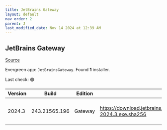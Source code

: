 ```yaml
---
title: JetBrains Gateway
layout: default
nav_order: 2
parent: J
last_modified_date: Nov 14 2024 at 12:39 AM
---
```


## JetBrains Gateway

[Source](https://www.jetbrains.com/)

Evergreen app: `JetBrainsGateway`. Found **1** installer.

Last check: 🟢

| Version | Build         | Edition | Sha256                                                                         | Date       | Size      | Type | URI                                                                                                                                                |
| ------- | ------------- | ------- | ------------------------------------------------------------------------------ | ---------- | --------- | ---- | -------------------------------------------------------------------------------------------------------------------------------------------------- |
| 2024.3  | 243.21565.196 | Gateway | https://download.jetbrains.com/idea/gateway/JetBrainsGateway-2024.3.exe.sha256 | 12/11/2024 | 212661104 | exe  | [https://download.jetbrains.com/idea/gateway/JetBrainsGateway-2024.3.exe](https://download.jetbrains.com/idea/gateway/JetBrainsGateway-2024.3.exe) |
